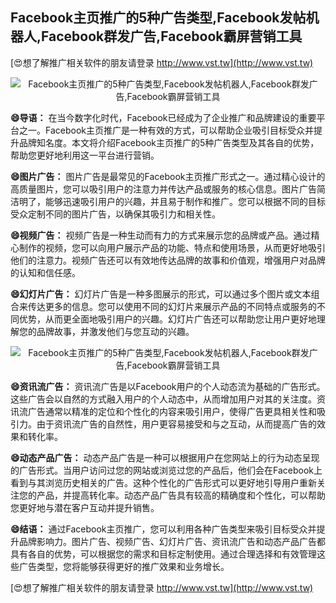 ## **Facebook主页推广的5种广告类型,Facebook发帖机器人,Facebook群发广告,Facebook霸屏营销工具**

[😍想了解推广相关软件的朋友请登录 http://www.vst.tw](http://www.vst.tw)

 <center><img src="https://vst.tw/MP4/tuiguang/png/3.png" alt="Facebook主页推广的5种广告类型,Facebook发帖机器人,Facebook群发广告,Facebook霸屏营销工具"></center>

**😄导语：**
在当今数字化时代，Facebook已经成为了企业推广和品牌建设的重要平台之一。Facebook主页推广是一种有效的方式，可以帮助企业吸引目标受众并提升品牌知名度。本文将介绍Facebook主页推广的5种广告类型及其各自的优势，帮助您更好地利用这一平台进行营销。

**😄图片广告：**
图片广告是最常见的Facebook主页推广形式之一。通过精心设计的高质量图片，您可以吸引用户的注意力并传达产品或服务的核心信息。图片广告简洁明了，能够迅速吸引用户的兴趣，并且易于制作和推广。您可以根据不同的目标受众定制不同的图片广告，以确保其吸引力和相关性。

**😄视频广告：**
视频广告是一种生动而有力的方式来展示您的品牌或产品。通过精心制作的视频，您可以向用户展示产品的功能、特点和使用场景，从而更好地吸引他们的注意力。视频广告还可以有效地传达品牌的故事和价值观，增强用户对品牌的认知和信任感。

**😄幻灯片广告：**
幻灯片广告是一种多图展示的形式，可以通过多个图片或文本组合来传达更多的信息。您可以使用不同的幻灯片来展示产品的不同特点或服务的不同优势，从而更全面地吸引用户的兴趣。幻灯片广告还可以帮助您让用户更好地理解您的品牌故事，并激发他们与您互动的兴趣。

 <center><img src="https://vst.tw/MP4/tuiguang/png/2.png" alt="Facebook主页推广的5种广告类型,Facebook发帖机器人,Facebook群发广告,Facebook霸屏营销工具"></center>

**😄资讯流广告：**
资讯流广告是以Facebook用户的个人动态流为基础的广告形式。这些广告会以自然的方式融入用户的个人动态中，从而增加用户对其的关注度。资讯流广告通常以精准的定位和个性化的内容来吸引用户，使得广告更具相关性和吸引力。由于资讯流广告的自然性，用户更容易接受和与之互动，从而提高广告的效果和转化率。

**😄动态产品广告：**
动态产品广告是一种可以根据用户在您网站上的行为动态呈现的广告形式。当用户访问过您的网站或浏览过您的产品后，他们会在Facebook上看到与其浏览历史相关的广告。这种个性化的广告形式可以更好地引导用户重新关注您的产品，并提高转化率。动态产品广告具有较高的精确度和个性化，可以帮助您更好地与潜在客户互动并提升销售。

**😄结语：**
通过Facebook主页推广，您可以利用各种广告类型来吸引目标受众并提升品牌影响力。图片广告、视频广告、幻灯片广告、资讯流广告和动态产品广告都具有各自的优势，可以根据您的需求和目标定制使用。通过合理选择和有效管理这些广告类型，您将能够获得更好的推广效果和业务增长。

[😍想了解推广相关软件的朋友请登录 http://www.vst.tw](http://www.vst.tw)



